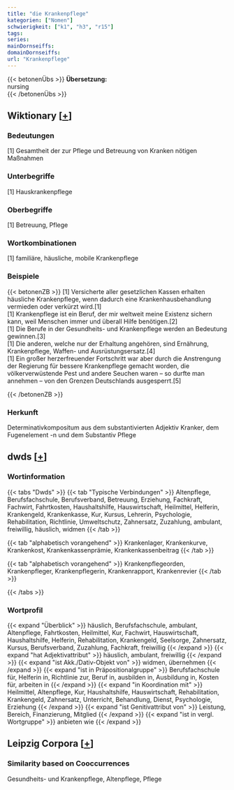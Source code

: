 ```yaml
---
title: "die Krankenpflege"
kategorien: ["Nomen"]
schwierigkeit: ["k1", "h3", "r15"]
tags:
series:
mainDornseiffs:
domainDornseiffs:
url: "Krankenpflege"
---
```


{{< betonenÜbs >}}
**Übersetzung:**  
nursing  
{{< /betonenÜbs >}}

## Wiktionary [[+](https://de.wiktionary.org/wiki/Krankenpflege)]

### Bedeutungen
[1] Gesamtheit der zur Pflege und Betreuung von Kranken nötigen Maßnahmen  

### Unterbegriffe
[1] Hauskrankenpflege  

### Oberbegriffe
[1] Betreuung, Pflege  

### Wortkombinationen
[1] familiäre, häusliche, mobile Krankenpflege  

### Beispiele
{{< betonenZB >}}
[1] Versicherte aller gesetzlichen Kassen erhalten häusliche Krankenpflege, wenn dadurch eine Krankenhausbehandlung vermieden oder verkürzt wird.[1]  
[1] Krankenpflege ist ein Beruf, der mir weltweit meine Existenz sichern kann, weil Menschen immer und überall Hilfe benötigen.[2]  
[1] Die Berufe in der Gesundheits- und Krankenpflege werden an Bedeutung gewinnen.[3]  
[1] Die anderen, welche nur der Erhaltung angehören, sind Ernährung, Krankenpflege, Waffen- und Ausrüstungsersatz.[4]  
[1] Ein großer herzerfreuender Fortschritt war aber durch die Anstrengung der Regierung für bessere Krankenpflege gemacht worden, die völkerverwüstende Pest und andere Seuchen waren – so durfte man annehmen – von den Grenzen Deutschlands ausgesperrt.[5]  

{{< /betonenZB >}}
### Herkunft
Determinativkompositum aus dem substantivierten Adjektiv Kranker, dem Fugenelement -n und  dem Substantiv Pflege  



## dwds [[+](https://www.dwds.de/wb/Krankenpflege)]

### Wortinformation
{{< tabs "Dwds" >}}
{{< tab "Typische Verbindungen" >}}
Altenpflege, Berufsfachschule, Berufsverband, Betreuung, Erziehung, Fachkraft, Fachwirt, Fahrtkosten, Haushaltshilfe, Hauswirtschaft, Heilmittel, Helferin, Krankengeld, Krankenkasse, Kur, Kursus, Lehrerin, Psychologie, Rehabilitation, Richtlinie, Umweltschutz, Zahnersatz, Zuzahlung, ambulant, freiwillig, häuslich, widmen
{{< /tab >}}

{{< tab "alphabetisch vorangehend" >}}
Krankenlager, Krankenkurve, Krankenkost, Krankenkassenprämie, Krankenkassenbeitrag
{{< /tab >}}

{{< tab "alphabetisch vorangehend" >}}
Krankenpflegeorden, Krankenpfleger, Krankenpflegerin, Krankenrapport, Krankenrevier
{{< /tab >}}

{{< /tabs >}}

### Wortprofil
{{< expand "Überblick" >}} häuslich, Berufsfachschule, ambulant, Altenpflege, Fahrtkosten, Heilmittel, Kur, Fachwirt, Hauswirtschaft, Haushaltshilfe, Helferin, Rehabilitation, Krankengeld, Seelsorge, Zahnersatz, Kursus, Berufsverband, Zuzahlung, Fachkraft, freiwillig {{< /expand >}}
{{< expand "hat Adjektivattribut" >}} häuslich, ambulant, freiwillig {{< /expand >}}
{{< expand "ist Akk./Dativ-Objekt von" >}} widmen, übernehmen {{< /expand >}}
{{< expand "ist in Präpositionalgruppe" >}} Berufsfachschule für, Helferin in, Richtlinie zur, Beruf in, ausbilden in, Ausbildung in, Kosten für, arbeiten in {{< /expand >}}
{{< expand "in Koordination mit" >}} Heilmittel, Altenpflege, Kur, Haushaltshilfe, Hauswirtschaft, Rehabilitation, Krankengeld, Zahnersatz, Unterricht, Behandlung, Dienst, Psychologie, Erziehung {{< /expand >}}
{{< expand "ist Genitivattribut von" >}} Leistung, Bereich, Finanzierung, Mitglied {{< /expand >}}
{{< expand "ist in vergl. Wortgruppe" >}} anbieten wie {{< /expand >}}

## Leipzig Corpora [[+](https://corpora.uni-leipzig.de/en/res?word=Krankenpflege&corpusId=deu_newscrawl-public_2018)]


### Similarity based on Cooccurrences
Gesundheits- und Krankenpflege, Altenpflege, Pflege

